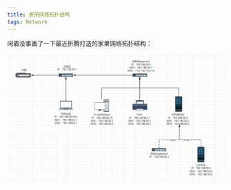 ```yaml
---
title: 家用网络拓扑结构
tags: Network
---
```


闲着没事画了一下最近折腾打造的家里网络拓扑结构：

![network-topology](/assets/images/2023-02-07-家用网络拓扑结构/network-topology.png)

